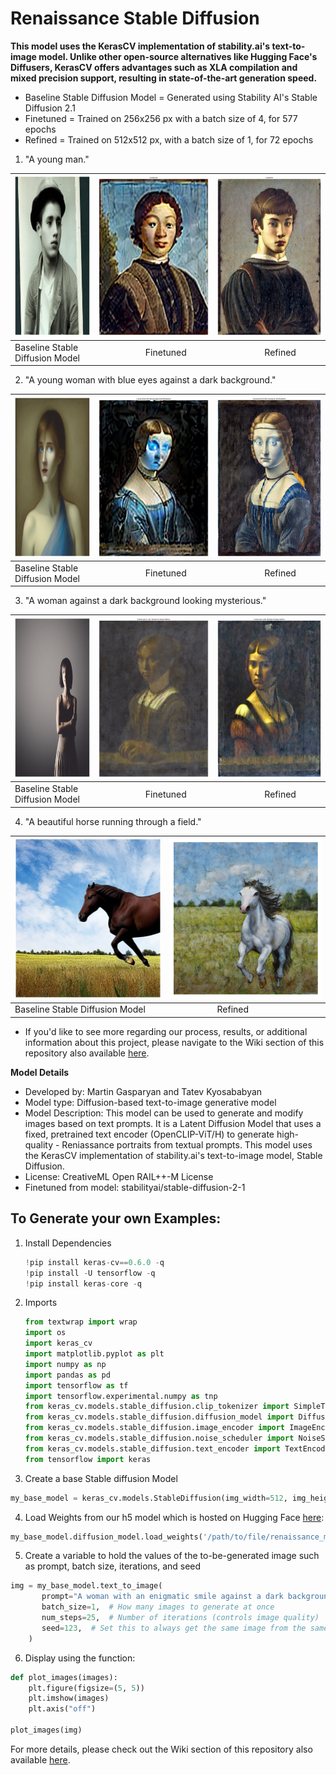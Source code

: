 # Renaissance Stable Diffusion 
**This model uses the KerasCV implementation of stability.ai's text-to-image model. Unlike other open-source alternatives like Hugging Face's Diffusers, KerasCV offers advantages such as XLA compilation and mixed precision support, resulting in state-of-the-art generation speed.**

- Baseline Stable Diffusion Model = Generated using Stability AI's Stable Diffusion 2.1
- Finetuned = Trained on 256x256 px with a batch size of 4, for 577 epochs
- Refined = Trained on 512x512 px, with a batch size of 1, for 72 epochs
1. "A young man."



<center>

 <img src="https://github.com/martingasparyan/Fine-Tune-Stable-Diffusion/blob/main/Images/young_man_base.png" width="256" height="256"> | <img src="https://github.com/martingasparyan/Fine-Tune-Stable-Diffusion/blob/main/Images/young_man_256.png" width="256" height="256"> | <img src="https://github.com/martingasparyan/Fine-Tune-Stable-Diffusion/blob/main/Images/young_man_512.png" width="256" height="256"> |
| --- | --- | --- |
| Baseline Stable Diffusion Model | &nbsp;&nbsp;&nbsp;&nbsp;&nbsp;&nbsp;&nbsp;&nbsp;&nbsp;&nbsp;&nbsp;&nbsp;&nbsp;&nbsp;&nbsp;&nbsp;&nbsp;&nbsp;&nbsp;&nbsp;Finetuned | &nbsp;&nbsp;&nbsp;&nbsp;&nbsp;&nbsp;&nbsp;&nbsp;&nbsp;&nbsp;&nbsp;&nbsp;&nbsp;&nbsp;&nbsp;&nbsp;&nbsp;&nbsp;&nbsp;&nbsp;Refined |

</center>




2. "A young woman with blue eyes against a dark background."



| <img src="https://github.com/martingasparyan/Fine-Tune-Stable-Diffusion/blob/main/Images/woman_blue_eyes_base.png" width="256" height="256"> | <img src="https://github.com/martingasparyan/Fine-Tune-Stable-Diffusion/blob/main/Images/woman_with_blue_eyes_256.png" width="256" height="256"> | <img src="https://github.com/martingasparyan/Fine-Tune-Stable-Diffusion/blob/main/Images/woman_blue_eyes_512.png" width="256" height="256"> |
| --- | --- | --- |
| Baseline Stable Diffusion Model | &nbsp;&nbsp;&nbsp;&nbsp;&nbsp;&nbsp;&nbsp;&nbsp;&nbsp;&nbsp;&nbsp;&nbsp;&nbsp;&nbsp;&nbsp;&nbsp;&nbsp;&nbsp;&nbsp;&nbsp;Finetuned | &nbsp;&nbsp;&nbsp;&nbsp;&nbsp;&nbsp;&nbsp;&nbsp;&nbsp;&nbsp;&nbsp;&nbsp;&nbsp;&nbsp;&nbsp;&nbsp;&nbsp;&nbsp;&nbsp;&nbsp;Refined |



3. "A woman against a dark background looking mysterious."



| <img src="https://github.com/martingasparyan/Fine-Tune-Stable-Diffusion/blob/main/Images/woman_dark_background_base.png" width="256" height="256"> | <img src="https://github.com/martingasparyan/Fine-Tune-Stable-Diffusion/blob/main/Images/woman_mysterious_dark_background_256.png" width="256" height="256"> | <img src="https://github.com/martingasparyan/Fine-Tune-Stable-Diffusion/blob/main/Images/woman_dark_background512.png" width="256" height="256"> |
| --- | --- | --- |
| Baseline Stable Diffusion Model | &nbsp;&nbsp;&nbsp;&nbsp;&nbsp;&nbsp;&nbsp;&nbsp;&nbsp;&nbsp;&nbsp;&nbsp;&nbsp;&nbsp;&nbsp;&nbsp;&nbsp;&nbsp;&nbsp;&nbsp;Finetuned | &nbsp;&nbsp;&nbsp;&nbsp;&nbsp;&nbsp;&nbsp;&nbsp;&nbsp;&nbsp;&nbsp;&nbsp;&nbsp;&nbsp;&nbsp;&nbsp;&nbsp;&nbsp;&nbsp;&nbsp;Refined |


4. "A beautiful horse running through a field."
<div align="center">

| <img src="https://github.com/martingasparyan/Fine-Tune-Stable-Diffusion/blob/main/Images/base_dziuk.png" width="256" height="256"> | <img src="https://github.com/martingasparyan/Fine-Tune-Stable-Diffusion/blob/main/Images/horse_512.png" width="256" height="256"> |
| --- | --- |
| Baseline Stable Diffusion Model |&nbsp;&nbsp;&nbsp;&nbsp;&nbsp;&nbsp;&nbsp;&nbsp;&nbsp;&nbsp;&nbsp;&nbsp;&nbsp;&nbsp;&nbsp;&nbsp;&nbsp;&nbsp;&nbsp;&nbsp;Refined |
</div>

- If you'd like to see more regarding our process, results, or additional information about this project, please navigate to the Wiki section of this repository also available [here](https://github.com/martingasparyan/Fine-Tune-Stable-Diffusion/wiki).

**Model Details** 
- Developed by: Martin Gasparyan and Tatev Kyosababyan
- Model type: Diffusion-based text-to-image generative model
- Model Description: This model can be used to generate and modify images based on text prompts. It is a Latent Diffusion Model that uses a fixed, pretrained text encoder (OpenCLIP-ViT/H) to generate high-quality - Reniassance portraits from textual prompts. This model uses the KerasCV implementation of stability.ai's text-to-image model, Stable Diffusion. 
- License: CreativeML Open RAIL++-M License
- Finetuned from model: stabilityai/stable-diffusion-2-1


## To Generate your own Examples:

1) Install Dependencies
   ```python
   !pip install keras-cv==0.6.0 -q
   !pip install -U tensorflow -q
   !pip install keras-core -q
   ```
2) Imports
   ```python
   from textwrap import wrap
   import os
   import keras_cv
   import matplotlib.pyplot as plt
   import numpy as np
   import pandas as pd
   import tensorflow as tf
   import tensorflow.experimental.numpy as tnp
   from keras_cv.models.stable_diffusion.clip_tokenizer import SimpleTokenizer
   from keras_cv.models.stable_diffusion.diffusion_model import DiffusionModel
   from keras_cv.models.stable_diffusion.image_encoder import ImageEncoder
   from keras_cv.models.stable_diffusion.noise_scheduler import NoiseScheduler
   from keras_cv.models.stable_diffusion.text_encoder import TextEncoder
   from tensorflow import keras
   ```
3) Create a base Stable diffusion Model
```python
my_base_model = keras_cv.models.StableDiffusion(img_width=512, img_height=512)
 ```
4) Load Weights from our h5 model which is hosted on Hugging Face [here](https://huggingface.co/morj/renaissance/blob/main/stable_diffusion_renaissance.h5):
```python
my_base_model.diffusion_model.load_weights('/path/to/file/renaissance_model.h5')
```
5) Create a variable to hold the values of the to-be-generated image such as prompt, batch size, iterations, and seed
```python 
img = my_base_model.text_to_image(
       prompt="A woman with an enigmatic smile against a dark background",
       batch_size=1,  # How many images to generate at once
       num_steps=25,  # Number of iterations (controls image quality)
       seed=123,  # Set this to always get the same image from the same prompt
    )
```
6) Display using the function:
```python
def plot_images(images):
    plt.figure(figsize=(5, 5))
    plt.imshow(images)
    plt.axis("off")
    
plot_images(img)
```


For more details, please check out the Wiki section of this repository also available [here](https://github.com/martingasparyan/Fine-Tune-Stable-Diffusion/wiki).
